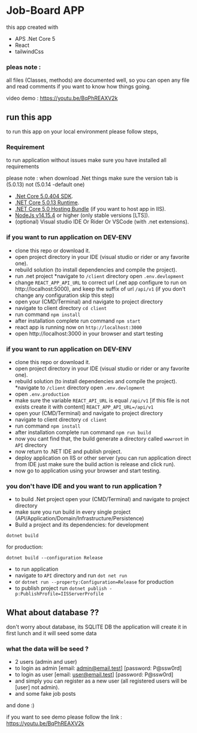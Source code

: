 # Job-Board APP



this app created with

* APS .Net Core 5
* React <typescript>
* tailwindCss

### pleas note : 

all files (Classes, methods) are documented well,
so you can open any file and read comments if you want to know how things going.



video demo : https://youtu.be/BqPhREAXV2k



## run this app

to run this app on your local environment please follow steps,

### Requirement

to run application without issues make sure you have installed all requirements

please note : when download .Net things make sure the version tab is (5.0.13) not (5.0.14 -default one)

 - [.Net Core 5.0.404 SDK](https://dotnet.microsoft.com/en-us/download/dotnet/5.0).
 - [.NET Core 5.0.13 Runtime](https://dotnet.microsoft.com/en-us/download/dotnet/5.0).
 - [.NET Core 5.0 Hosting Bundle](https://dotnet.microsoft.com/en-us/download/dotnet/5.0) (if you want to host app in IIS).
 - [NodeJs v14.15.4](https://nodejs.org/en/) or higher (only stable versions [LTS]).
 - (optional) Visual studio IDE Or Rider Or VSCode (with .net extensions).

### if you want to run application on DEV-ENV

* clone this repo or download it.
* open project directory in your IDE (visual studio or rider or any favorite one).
* rebuild solution (to install dependencies and compile the project).
* run .net project
  *navigate to `/client` directory open `.env.devlopment` 
* change `REACT_APP_API_URL` to correct url (.net app configure to run on http://localhost:5000), and keep the suffix of url `/api/v1` (if you don't change any configuration skip this step)
* open your (CMD/Terminal) and navigate to project directory
* navigate to client directory `cd client`
* run command `npm install`
* after installation complete run command `npm start`
* react app is running now on `http://localhost:3000`
* open http://localhost:3000 in your browser and start testing

### if you want to run application on DEV-ENV

* clone this repo or download it.
* open project directory in your IDE (visual studio or rider or any favorite one).
* rebuild solution (to install dependencies and compile the project).
  *navigate to `/client` directory open `.env.devlopment` 
* open `.env.production` 
* make sure the variable `REACT_API_URL` is equal  `/api/v1` [if this file is not exists create it with content] `REACT_APP_API_URL=/api/v1`
* open your (CMD/Terminal) and navigate to project directory
* navigate to client directory `cd client`
* run command `npm install`
* after installation complete run command `npm run build`
* now you cant find that, the build generate a directory called `wwwroot` in `API` directory
* now return to .NET IDE and publish project.
* deploy application on IIS or other server (you can run application direct from IDE just make sure the build action is release and click run).
* now go to application using your browser and start testing.

### you don't have IDE and you want to run application ?

* to build .Net project open your (CMD/Terminal) and navigate to project directory
* make sure you run build in every single project (API/Application/Domain/Infrastructure/Persistence)
* Build a project and its dependencies:
  for development

```
dotnet build
```

for production:

```
dotnet build --configuration Release
```

* to run application
* navigate to `API` directory and run `dot net run`
* or `dotnet run --property:Configuration=Release` for production
* to publish project run `dotnet publish -p:PublishProfile=IISServerProfile`


## What about database ??

don't worry about database, its SQLITE DB
the application will create it in first lunch and it will seed some data

### what the data will be seed ?

 * 2 users (admin and user)
 * to login as admin [email: admin@email.test] [password: P@ssw0rd]
 * to login as user [email: user@email.test] [password: P@ssw0rd]
 * and simply you can register as a new user (all registered users will be [user] not admin).
 * and some fake job posts

and done :)

if you want to see demo please follow the link :
https://youtu.be/BqPhREAXV2k
